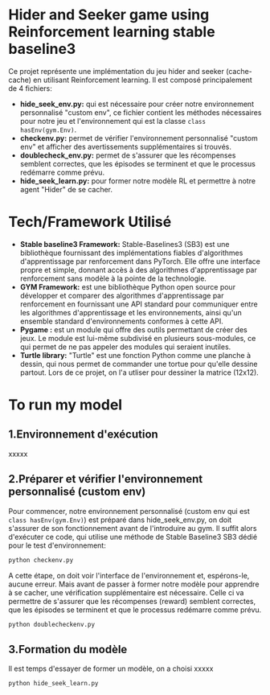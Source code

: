 # Hider and Seeker game using Reinforcement learning stable baseline3
Ce projet représente une implémentation du jeu hider and seeker (cache-cache) en utilisant Reinforcement learning. Il est composé principalement de 4 fichiers:
* **hide_seek_env.py:** qui est nécessaire pour créer notre environnement personnalisé "custom env", ce fichier contient les méthodes nécessaires pour notre jeu  et l'environnement qui est la classe ```class hasEnv(gym.Env)```.
* **checkenv.py:** permet de vérifier l'environnement personnalisé "custom env" et afficher des avertissements supplémentaires si trouvés.
* **doublecheck_env.py:** permet de s'assurer que les récompenses semblent correctes, que les épisodes se terminent et que le processus redémarre comme prévu. 
* **hide_seek_learn.py:** pour former notre modèle RL et permettre à notre agent "Hider" de se cacher. 
# Tech/Framework Utilisé
* **Stable baseline3 Framework:**
  Stable-Baselines3 (SB3) est une bibliothèque fournissant des implémentations fiables d'algorithmes d'apprentissage par renforcement dans PyTorch. Elle offre une interface propre et simple,  donnant accès à des algorithmes d'apprentissage par renforcement sans modèle à la pointe de la technologie.
* **GYM Framework:**
  est une bibliothèque Python open source pour développer et comparer des algorithmes d'apprentissage par renforcement en fournissant une API standard pour communiquer entre les algorithmes d'apprentissage et les environnements, ainsi qu'un ensemble standard d'environnements conformes à cette API.
* **Pygame :**
  est un module qui offre des outils permettant de créer des jeux. Le module est lui-même subdivisé en plusieurs sous-modules, ce qui permet de ne pas appeler des modules qui seraient inutiles.
* **Turtle library:**
"Turtle" est une fonction Python comme une planche à dessin, qui nous permet de commander une tortue pour qu'elle dessine partout. Lors de ce projet, on l'a utliser pour dessiner la matrice (12x12).
 
# To run my model
## 1.Environnement d'exécution 
xxxxx
## 2.Préparer et vérifier l'environnement personnalisé (custom env)
Pour commencer, notre environnement personnalisé (custom env qui est ```class hasEnv(gym.Env)```) est préparé dans hide_seek_env.py, on doit s'assurer de son fonctionnement avant de l'introduire au gym. Il suffit alors d'exécuter ce code, qui utilise une méthode de Stable Baseline3 SB3 dédié pour le test d'environnement: 
```bash
python checkenv.py
```
A cette étape, on doit voir l'interface  de l'environnement et, espérons-le, aucune erreur.
Mais avant de passer à former notre modèle pour apprendre à se cacher, une vérification supplémentaire est nécessaire. Celle ci va permettre de s'assurer que les récompenses (reward) semblent correctes, que les épisodes se terminent et que le processus redémarre comme prévu. 
```bash
python doublecheckenv.py
```
## 3.Formation du modèle 
Il est temps d'essayer de former un modèle, on a choisi xxxxx
```bash
python hide_seek_learn.py
```
